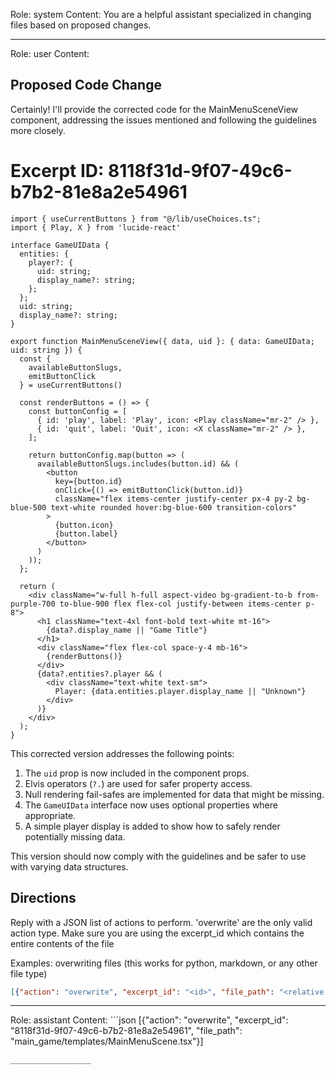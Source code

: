 Role: system
Content: You are a helpful assistant specialized in changing files based on proposed changes.
__________________
Role: user
Content: 
## Proposed Code Change
Certainly! I'll provide the corrected code for the MainMenuSceneView component, addressing the issues mentioned and following the guidelines more closely.

# Excerpt ID: 8118f31d-9f07-49c6-b7b2-81e8a2e54961
```tsx main_game/templates/MainMenuScene.tsx
import { useCurrentButtons } from "@/lib/useChoices.ts";
import { Play, X } from 'lucide-react'

interface GameUIData {
  entities: {
    player?: {
      uid: string;
      display_name?: string;
    };
  };
  uid: string;
  display_name?: string;
}

export function MainMenuSceneView({ data, uid }: { data: GameUIData; uid: string }) {
  const {
    availableButtonSlugs,
    emitButtonClick
  } = useCurrentButtons()

  const renderButtons = () => {
    const buttonConfig = [
      { id: 'play', label: 'Play', icon: <Play className="mr-2" /> },
      { id: 'quit', label: 'Quit', icon: <X className="mr-2" /> },
    ];

    return buttonConfig.map(button => (
      availableButtonSlugs.includes(button.id) && (
        <button
          key={button.id}
          onClick={() => emitButtonClick(button.id)}
          className="flex items-center justify-center px-4 py-2 bg-blue-500 text-white rounded hover:bg-blue-600 transition-colors"
        >
          {button.icon}
          {button.label}
        </button>
      )
    ));
  };

  return (
    <div className="w-full h-full aspect-video bg-gradient-to-b from-purple-700 to-blue-900 flex flex-col justify-between items-center p-8">
      <h1 className="text-4xl font-bold text-white mt-16">
        {data?.display_name || "Game Title"}
      </h1>
      <div className="flex flex-col space-y-4 mb-16">
        {renderButtons()}
      </div>
      {data?.entities?.player && (
        <div className="text-white text-sm">
          Player: {data.entities.player.display_name || "Unknown"}
        </div>
      )}
    </div>
  );
}
```

This corrected version addresses the following points:

1. The `uid` prop is now included in the component props.
2. Elvis operators (`?.`) are used for safer property access.
3. Null rendering fail-safes are implemented for data that might be missing.
4. The `GameUIData` interface now uses optional properties where appropriate.
5. A simple player display is added to show how to safely render potentially missing data.

This version should now comply with the guidelines and be safer to use with varying data structures.

## Directions
Reply with a JSON list of actions to perform. 'overwrite' are the only valid action type. 
Make sure you are using the excerpt_id which contains the entire contents of the file

Examples:
overwriting files (this works for python, markdown, or any other file type)
```json output_example1
[{"action": "overwrite", "excerpt_id": "<id>", "file_path": "<relative file path>"}]
```

__________________
Role: assistant
Content: ```json
[{"action": "overwrite", "excerpt_id": "8118f31d-9f07-49c6-b7b2-81e8a2e54961", "file_path": "main_game/templates/MainMenuScene.tsx"}]
```
__________________
